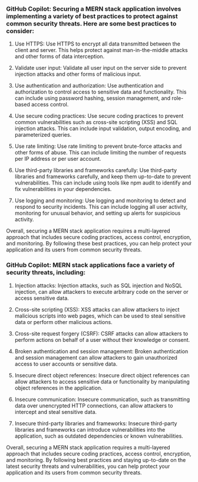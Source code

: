 ### GitHub Copilot: Securing a MERN stack application involves implementing a variety of best practices to protect against common security threats. Here are some best practices to consider:

1. Use HTTPS: Use HTTPS to encrypt all data transmitted between the client and server. This helps protect against man-in-the-middle attacks and other forms of data interception.

2. Validate user input: Validate all user input on the server side to prevent injection attacks and other forms of malicious input.

3. Use authentication and authorization: Use authentication and authorization to control access to sensitive data and functionality. This can include using password hashing, session management, and role-based access control.

4. Use secure coding practices: Use secure coding practices to prevent common vulnerabilities such as cross-site scripting (XSS) and SQL injection attacks. This can include input validation, output encoding, and parameterized queries.

5. Use rate limiting: Use rate limiting to prevent brute-force attacks and other forms of abuse. This can include limiting the number of requests per IP address or per user account.

6. Use third-party libraries and frameworks carefully: Use third-party libraries and frameworks carefully, and keep them up-to-date to prevent vulnerabilities. This can include using tools like npm audit to identify and fix vulnerabilities in your dependencies.

7. Use logging and monitoring: Use logging and monitoring to detect and respond to security incidents. This can include logging all user activity, monitoring for unusual behavior, and setting up alerts for suspicious activity.

Overall, securing a MERN stack application requires a multi-layered approach that includes secure coding practices, access control, encryption, and monitoring. By following these best practices, you can help protect your application and its users from common security threats.

### GitHub Copilot: MERN stack applications face a variety of security threats, including:

1. Injection attacks: Injection attacks, such as SQL injection and NoSQL injection, can allow attackers to execute arbitrary code on the server or access sensitive data.

2. Cross-site scripting (XSS): XSS attacks can allow attackers to inject malicious scripts into web pages, which can be used to steal sensitive data or perform other malicious actions.

3. Cross-site request forgery (CSRF): CSRF attacks can allow attackers to perform actions on behalf of a user without their knowledge or consent.

4. Broken authentication and session management: Broken authentication and session management can allow attackers to gain unauthorized access to user accounts or sensitive data.

5. Insecure direct object references: Insecure direct object references can allow attackers to access sensitive data or functionality by manipulating object references in the application.

6. Insecure communication: Insecure communication, such as transmitting data over unencrypted HTTP connections, can allow attackers to intercept and steal sensitive data.

7. Insecure third-party libraries and frameworks: Insecure third-party libraries and frameworks can introduce vulnerabilities into the application, such as outdated dependencies or known vulnerabilities.

Overall, securing a MERN stack application requires a multi-layered approach that includes secure coding practices, access control, encryption, and monitoring. By following best practices and staying up-to-date on the latest security threats and vulnerabilities, you can help protect your application and its users from common security threats.
